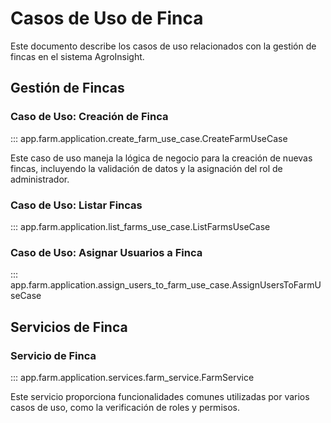 # Casos de Uso de Finca

Este documento describe los casos de uso relacionados con la gestión de fincas en el sistema AgroInsight.

## Gestión de Fincas

### Caso de Uso: Creación de Finca

::: app.farm.application.create_farm_use_case.CreateFarmUseCase

Este caso de uso maneja la lógica de negocio para la creación de nuevas fincas, incluyendo la validación de datos y la asignación del rol de administrador.

### Caso de Uso: Listar Fincas

::: app.farm.application.list_farms_use_case.ListFarmsUseCase

### Caso de Uso: Asignar Usuarios a Finca

::: app.farm.application.assign_users_to_farm_use_case.AssignUsersToFarmUseCase

## Servicios de Finca

### Servicio de Finca

::: app.farm.application.services.farm_service.FarmService

Este servicio proporciona funcionalidades comunes utilizadas por varios casos de uso, como la verificación de roles y permisos.
